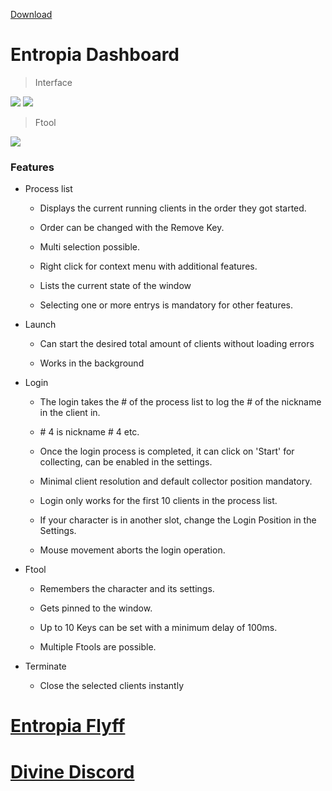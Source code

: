 [Download](https://github.com/Immortal-Divine/Entropia_Dashboard/raw/refs/heads/main/Entropia%20Dashboard.exe)

# Entropia Dashboard

> Interface

![](https://imgur.com/PCHgJ1G.png)
![](https://imgur.com/aFxYlkZ.png)


> Ftool

![](https://imgur.com/n44KmAW.png)


### Features

+ Process list

	+ Displays the current running clients in the order they got started.

	+ Order can be changed with the Remove Key.

	+ Multi selection possible.

	+ Right click for context menu with additional features.

	+ Lists the current state of the window

	+ Selecting one or more entrys is mandatory for other features.


+ Launch

	+ Can start the desired total amount of clients without loading errors

	+ Works in the background

+ Login

	+ The login takes the # of the process list to log the # of the nickname in the client in.
	 + \# 4 is nickname # 4 etc.

	+ Once the login process is completed, it can click on 'Start' for collecting, can be enabled in the settings. 
	 + Minimal client resolution and default collector position mandatory.

	+ Login only works for the first 10 clients in the process list.

	 + If your character is in another slot, change the Login Position in the Settings.

	 + Mouse movement aborts the login operation.


+ Ftool

	+ Remembers the character and its settings.

	+ Gets pinned to the window.

	+ Up to 10 Keys can be set with a minimum delay of 100ms.
	 + Multiple Ftools are possible.


+ Terminate

	+ Close the selected clients instantly

# 

# [Entropia Flyff](https://entropia.fun/)

# [Divine Discord](https://discord.gg/zbcVRsC9uN)


